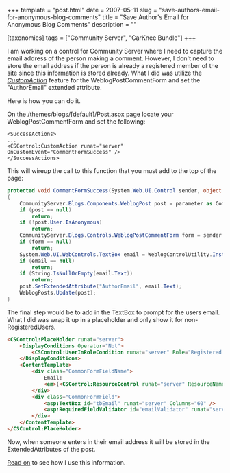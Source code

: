 +++
template = "post.html"
date = 2007-05-11
slug = "save-authors-email-for-anonymous-blog-comments"
title = "Save Author's Email for Anonymous Blog Comments"
description = ""

[taxonomies]
tags = ["Community Server", "CarKnee Bundle"]
+++

I am working on a control for Community Server where I need to capture the email address of the person making a comment. However, I don't need to store the email address if the person is already a registered member of the site since this information is stored already. What I did was utilize the [*CustomAction*](http://getben.com/archive/2007/01/16/introduction-to-chameleon-action-controls.aspx) feature for the WeblogPostCommentForm and set the "AuthorEmail" extended attribute.

<!-- more -->

Here is how you can do it.

On the /themes/blogs/[default]/Post.aspx page locate your WeblogPostCommentForm and set the following:

```
<SuccessActions>  
...  
<CSControl:CustomAction runat="server" OnCustomEvent="CommentFormSuccess" />
</SuccessActions>
```

This will wireup the call to this function that you must add to the top of the page:

```c#
protected void CommentFormSuccess(System.Web.UI.Control sender, object parameter)  
{  
    CommunityServer.Blogs.Components.WeblogPost post = parameter as CommunityServer.Blogs.Components.WeblogPost;  
    if (post == null)  
        return;  
    if (!post.User.IsAnonymous)  
        return;  
    CommunityServer.Blogs.Controls.WeblogPostCommentForm form = sender as CommunityServer.Blogs.Controls.WeblogPostCommentForm;  
    if (form == null)  
        return;  
    System.Web.UI.WebControls.TextBox email = WeblogControlUtility.Instance().FindControl(form, "tbEmail") as System.Web.UI.WebControls.TextBox;  
    if (email == null)  
        return;  
    if (String.IsNullOrEmpty(email.Text))  
        return;  
    post.SetExtendedAttribute("AuthorEmail", email.Text);  
    WeblogPosts.Update(post);  
}
```

The final step would be to add in the TextBox to prompt for the users email. What I did was wrap it up in a placeholder and only show it for non-RegisteredUsers.

```html
<CSControl:PlaceHolder runat="server">  
    <DisplayConditions Operator="Not">  
        <CSControl:UserInRoleCondition runat="server" Role="Registered Users" UseAccessingUser="true" />  
    </DisplayConditions>  
    <ContentTemplate>  
        <div class="CommonFormFieldName">  
            Email:  
            <em>(<CSControl:ResourceControl runat="server" ResourceName="Optional" />)</em>  
        </div>  
        <div class="CommonFormField">  
            <asp:TextBox id="tbEmail" runat="server" Columns="60" />  
            <asp:RequiredFieldValidator id="emailValidator" runat="server" ControlToValidate="tbEmail" Cssclass="validationWarning">*</asp:RequiredFieldValidator>  
        </div>  
    </ContentTemplate>  
</CSControl:PlaceHolder>
```

Now, when someone enters in their email address it will be stored in the ExtendedAttributes of the post.

[Read on](/post/gravatars-for-anonymous-comments) to see how I use this information.
